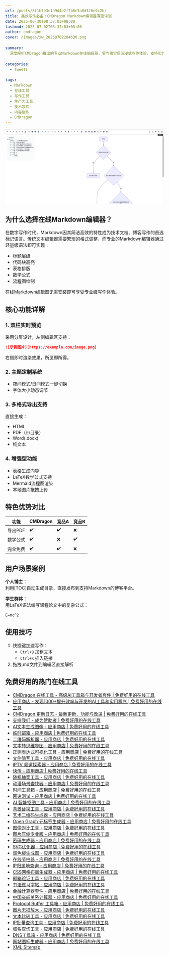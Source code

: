 ```yaml
---
url: /posts/8f1b7e3c1a9d4e2f7b6c5a8d3f0e9c2b/
title: 高效写作必备！CMDragon Markdown编辑器深度评测
date: 2025-06-30T08:37:03+08:00
lastmod: 2025-07-02T08:37:03+08:00
author: cmdragon
cover: /images/xw_20250702204630.png

summary:
  深度解析CMDragon推出的专业Markdown在线编辑器，零门槛实现沉浸式写作体验。支持实时预览、主题定制、导出多格式等核心功能，是技术写作与内容创作的高效工具。

categories:
  - tweets

tags:
  - Markdown
  - 在线工具
  - 写作工具
  - 生产力工具
  - 技术写作
  - 内容创作
  - CMDragon
---
```


![CMDragon Markdown编辑器](/images/xw_20250702204630.png)

## 为什么选择在线Markdown编辑器？

在数字写作时代，Markdown因其简洁高效的特性成为技术文档、博客写作的首选标记语言。传统文本编辑器需要繁琐的格式调整，而专业的Markdown编辑器通过轻量级语法即可实现：

- 标题层级
- 代码块高亮
- 表格排版
- 数学公式
- 流程图绘制

[在线Markdown编辑器](https/tools.cmdragon.cn/zh/apps/markdown-editor)无需安装即可享受专业级写作体验。

## 核心功能详解

### 1. 双栏实时预览

采用分屏设计，左侧编辑区支持：

```markdown
![示例图片](https://example.com/image.png)
```

右侧即时渲染效果，所见即所得。

### 2. 主题定制系统

- 夜间模式/日间模式一键切换
- 字体大小动态调节

### 3. 多格式导出支持

直接生成：

- HTML
- PDF（带目录）
- Word(.docx)
- 纯文本

### 4. 增强型功能

- 表格生成向导
- LaTeX数学公式支持
- Mermaid流程图渲染
- 本地图片拖拽上传

## 特色优势对比

| 功能    | CMDragon | 竞品A | 竞品B |
|-------|----------|-----|-----|
| 导出PDF | ✔️       | ✔️  | ❌   |
| 数学公式  | ✔️       | ❌   | ✔️  |
| 完全免费  | ✔️       | ✔️  | ❌   |

## 用户场景案例

**个人博主**：  
利用[TOC]自动生成目录，直接发布到支持Markdown的博客平台。

**学生群体**：  
用LaTeX语法编写课程论文中的复杂公式：

```latex
E=mc^2
```

## 使用技巧

1. 快捷键加速写作：
    - `Ctrl+B` 加粗文本
    - `Ctrl+K` 插入链接
2. 拖拽.md文件到编辑区直接解析

## 免费好用的热门在线工具

- [CMDragon 在线工具 - 高级AI工具箱与开发者套件 | 免费好用的在线工具](https/tools.cmdragon.cn/zh)
- [应用商店 - 发现1000+提升效率与开发的AI工具和实用程序 | 免费好用的在线工具](https/tools.cmdragon.cn/zh/apps?category=trending)
- [CMDragon 更新日志 - 最新更新、功能与改进 | 免费好用的在线工具](https/tools.cmdragon.cn/zh/changelog)
- [支持我们 - 成为赞助者 | 免费好用的在线工具](https/tools.cmdragon.cn/zh/sponsor)
- [AI文本生成图像 - 应用商店 | 免费好用的在线工具](https/tools.cmdragon.cn/zh/apps/text-to-image-ai)
- [临时邮箱 - 应用商店 | 免费好用的在线工具](https/tools.cmdragon.cn/zh/apps/temp-email)
- [二维码解析器 - 应用商店 | 免费好用的在线工具](https/tools.cmdragon.cn/zh/apps/qrcode-parser)
- [文本转思维导图 - 应用商店 | 免费好用的在线工具](https/tools.cmdragon.cn/zh/apps/text-to-mindmap)
- [正则表达式可视化工具 - 应用商店 | 免费好用的在线工具](https/tools.cmdragon.cn/zh/apps/regex-visualizer)
- [文件隐写工具 - 应用商店 | 免费好用的在线工具](https/tools.cmdragon.cn/zh/apps/steganography-tool)
- [IPTV 频道探索器 - 应用商店 | 免费好用的在线工具](https/tools.cmdragon.cn/zh/apps/iptv-explorer)
- [快传 - 应用商店 | 免费好用的在线工具](https/tools.cmdragon.cn/zh/apps/snapdrop)
- [随机抽奖工具 - 应用商店 | 免费好用的在线工具](https/tools.cmdragon.cn/zh/apps/lucky-draw)
- [动漫场景查找器 - 应用商店 | 免费好用的在线工具](https/tools.cmdragon.cn/zh/apps/anime-scene-finder)
- [时间工具箱 - 应用商店 | 免费好用的在线工具](https/tools.cmdragon.cn/zh/apps/time-toolkit)
- [网速测试 - 应用商店 | 免费好用的在线工具](https/tools.cmdragon.cn/zh/apps/speed-test)
- [AI 智能抠图工具 - 应用商店 | 免费好用的在线工具](https/tools.cmdragon.cn/zh/apps/background-remover)
- [背景替换工具 - 应用商店 | 免费好用的在线工具](https/tools.cmdragon.cn/zh/apps/background-replacer)
- [艺术二维码生成器 - 应用商店 | 免费好用的在线工具](https/tools.cmdragon.cn/zh/apps/artistic-qrcode)
- [Open Graph 元标签生成器 - 应用商店 | 免费好用的在线工具](https/tools.cmdragon.cn/zh/apps/open-graph-generator)
- [图像对比工具 - 应用商店 | 免费好用的在线工具](https/tools.cmdragon.cn/zh/apps/image-comparison)
- [图片压缩专业版 - 应用商店 | 免费好用的在线工具](https/tools.cmdragon.cn/zh/apps/image-compressor)
- [密码生成器 - 应用商店 | 免费好用的在线工具](https/tools.cmdragon.cn/zh/apps/password-generator)
- [SVG优化器 - 应用商店 | 免费好用的在线工具](https/tools.cmdragon.cn/zh/apps/svg-optimizer)
- [调色板生成器 - 应用商店 | 免费好用的在线工具](https/tools.cmdragon.cn/zh/apps/color-palette)
- [在线节拍器 - 应用商店 | 免费好用的在线工具](https/tools.cmdragon.cn/zh/apps/online-metronome)
- [IP归属地查询 - 应用商店 | 免费好用的在线工具](https/tools.cmdragon.cn/zh/apps/ip-geolocation)
- [CSS网格布局生成器 - 应用商店 | 免费好用的在线工具](https/tools.cmdragon.cn/zh/apps/css-grid-layout)
- [邮箱验证工具 - 应用商店 | 免费好用的在线工具](https/tools.cmdragon.cn/zh/apps/email-validator)
- [书法练习字帖 - 应用商店 | 免费好用的在线工具](https/tools.cmdragon.cn/zh/apps/calligraphy-practice)
- [金融计算器套件 - 应用商店 | 免费好用的在线工具](https/tools.cmdragon.cn/zh/apps/finance-calculator-suite)
- [中国亲戚关系计算器 - 应用商店 | 免费好用的在线工具](https/tools.cmdragon.cn/zh/apps/chinese-kinship-calculator)
- [Protocol Buffer 工具箱 - 应用商店 | 免费好用的在线工具](https/tools.cmdragon.cn/zh/apps/protobuf-toolkit)
- [图片无损放大 - 应用商店 | 免费好用的在线工具](https/tools.cmdragon.cn/zh/apps/image-upscaler)
- [文本比较工具 - 应用商店 | 免费好用的在线工具](https/tools.cmdragon.cn/zh/apps/text-compare)
- [IP批量查询工具 - 应用商店 | 免费好用的在线工具](https/tools.cmdragon.cn/zh/apps/ip-batch-lookup)
- [域名查询工具 - 应用商店 | 免费好用的在线工具](https/tools.cmdragon.cn/zh/apps/domain-finder)
- [DNS工具箱 - 应用商店 | 免费好用的在线工具](https/tools.cmdragon.cn/zh/apps/dns-toolkit)
- [网站图标生成器 - 应用商店 | 免费好用的在线工具](https/tools.cmdragon.cn/zh/apps/favicon-generator)
- [XML Sitemap](https/tools.cmdragon.cn/sitemap_index.xml)